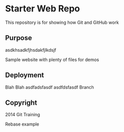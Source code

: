 # Starter Web Repo

This repository is for showing how Git and GitHub work

## Purpose
asdkhsadkfjhsdakfjlkdsjf

Sample website with plenty of files for demos
## Deployment
Blah Blah 
asdfadsfasdf
asdfdsfasdf
Branch
## Copyright
2014 Git Training

Rebase example
